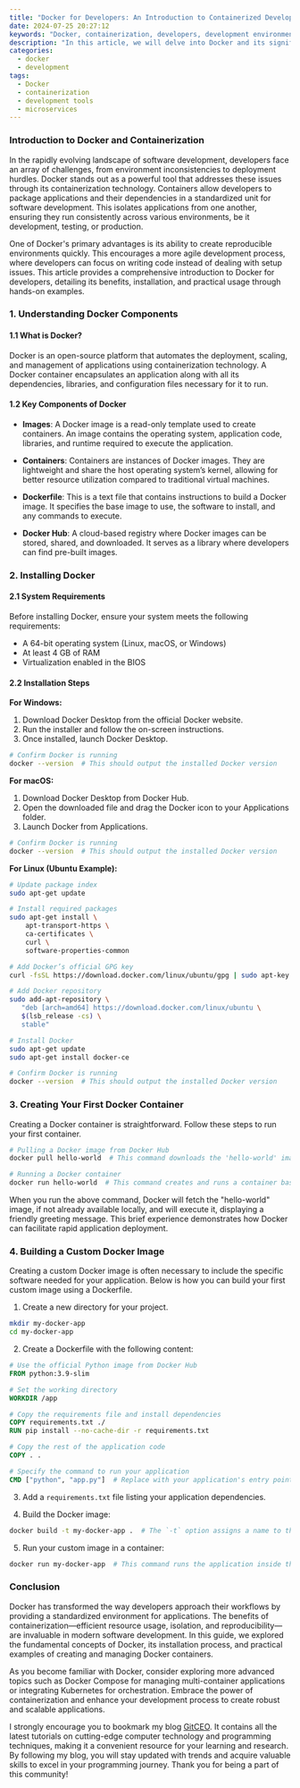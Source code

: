 ```yaml
---
title: "Docker for Developers: An Introduction to Containerized Development"
date: 2024-07-25 20:27:12
keywords: "Docker, containerization, developers, development environment, microservices"
description: "In this article, we will delve into Docker and its significance for developers looking to enhance their development process through containerization. From understanding the basic concepts of containers and images to setting up Docker for local development, this guide will provide comprehensive insights and step-by-step instructions. We will explore how Docker helps in creating consistent development environments, streamlining testing processes, and deploying applications effectively. This tutorial is designed for both beginners and experienced developers who want to leverage Docker for their projects. Learn how to integrate Docker into your development workflow and improve collaboration in team environments."
categories:
  - docker
  - development
tags:
  - Docker
  - containerization
  - development tools
  - microservices
---
```


### Introduction to Docker and Containerization

In the rapidly evolving landscape of software development, developers face an array of challenges, from environment inconsistencies to deployment hurdles. Docker stands out as a powerful tool that addresses these issues through its containerization technology. Containers allow developers to package applications and their dependencies in a standardized unit for software development. This isolates applications from one another, ensuring they run consistently across various environments, be it development, testing, or production.

One of Docker's primary advantages is its ability to create reproducible environments quickly. This encourages a more agile development process, where developers can focus on writing code instead of dealing with setup issues. This article provides a comprehensive introduction to Docker for developers, detailing its benefits, installation, and practical usage through hands-on examples.

<!-- more -->

### 1. Understanding Docker Components

#### 1.1 What is Docker?

Docker is an open-source platform that automates the deployment, scaling, and management of applications using containerization technology. A Docker container encapsulates an application along with all its dependencies, libraries, and configuration files necessary for it to run.

#### 1.2 Key Components of Docker

- **Images**: A Docker image is a read-only template used to create containers. An image contains the operating system, application code, libraries, and runtime required to execute the application.
  
- **Containers**: Containers are instances of Docker images. They are lightweight and share the host operating system’s kernel, allowing for better resource utilization compared to traditional virtual machines.
  
- **Dockerfile**: This is a text file that contains instructions to build a Docker image. It specifies the base image to use, the software to install, and any commands to execute.

- **Docker Hub**: A cloud-based registry where Docker images can be stored, shared, and downloaded. It serves as a library where developers can find pre-built images.

### 2. Installing Docker

#### 2.1 System Requirements

Before installing Docker, ensure your system meets the following requirements:

- A 64-bit operating system (Linux, macOS, or Windows)
- At least 4 GB of RAM
- Virtualization enabled in the BIOS

#### 2.2 Installation Steps

**For Windows:**

1. Download Docker Desktop from the official Docker website.
2. Run the installer and follow the on-screen instructions.
3. Once installed, launch Docker Desktop.

```bash
# Confirm Docker is running
docker --version  # This should output the installed Docker version
```

**For macOS:**

1. Download Docker Desktop from Docker Hub.
2. Open the downloaded file and drag the Docker icon to your Applications folder.
3. Launch Docker from Applications.

```bash
# Confirm Docker is running
docker --version  # This should output the installed Docker version
```

**For Linux (Ubuntu Example):**

```bash
# Update package index
sudo apt-get update 

# Install required packages
sudo apt-get install \
    apt-transport-https \
    ca-certificates \
    curl \
    software-properties-common

# Add Docker’s official GPG key
curl -fsSL https://download.docker.com/linux/ubuntu/gpg | sudo apt-key add -

# Add Docker repository
sudo add-apt-repository \
   "deb [arch=amd64] https://download.docker.com/linux/ubuntu \
   $(lsb_release -cs) \
   stable"

# Install Docker
sudo apt-get update
sudo apt-get install docker-ce

# Confirm Docker is running
docker --version  # This should output the installed Docker version
```

### 3. Creating Your First Docker Container

Creating a Docker container is straightforward. Follow these steps to run your first container.

```bash
# Pulling a Docker image from Docker Hub
docker pull hello-world  # This command downloads the 'hello-world' image

# Running a Docker container
docker run hello-world  # This command creates and runs a container based on the image
```

When you run the above command, Docker will fetch the "hello-world" image, if not already available locally, and will execute it, displaying a friendly greeting message. This brief experience demonstrates how Docker can facilitate rapid application deployment.

### 4. Building a Custom Docker Image

Creating a custom Docker image is often necessary to include the specific software needed for your application. Below is how you can build your first custom image using a Dockerfile.

1. Create a new directory for your project.

```bash
mkdir my-docker-app
cd my-docker-app
```

2. Create a Dockerfile with the following content:

```Dockerfile
# Use the official Python image from Docker Hub
FROM python:3.9-slim

# Set the working directory
WORKDIR /app

# Copy the requirements file and install dependencies
COPY requirements.txt ./
RUN pip install --no-cache-dir -r requirements.txt

# Copy the rest of the application code
COPY . .

# Specify the command to run your application
CMD ["python", "app.py"]  # Replace with your application's entry point
```

3. Add a `requirements.txt` file listing your application dependencies.

4. Build the Docker image:

```bash
docker build -t my-docker-app .  # The `-t` option assigns a name to the image
```

5. Run your custom image in a container:

```bash
docker run my-docker-app  # This command runs the application inside the container
```

### Conclusion

Docker has transformed the way developers approach their workflows by providing a standardized environment for applications. The benefits of containerization—efficient resource usage, isolation, and reproducibility—are invaluable in modern software development. In this guide, we explored the fundamental concepts of Docker, its installation process, and practical examples of creating and managing Docker containers.

As you become familiar with Docker, consider exploring more advanced topics such as Docker Compose for managing multi-container applications or integrating Kubernetes for orchestration. Embrace the power of containerization and enhance your development process to create robust and scalable applications.

I strongly encourage you to bookmark my blog [GitCEO](https://gitceo.com). It contains all the latest tutorials on cutting-edge computer technology and programming techniques, making it a convenient resource for your learning and research. By following my blog, you will stay updated with trends and acquire valuable skills to excel in your programming journey. Thank you for being a part of this community!